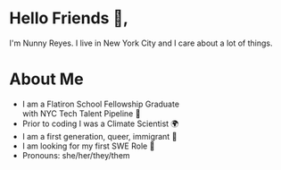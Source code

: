 # Hello Friends 🌊,

I'm Nunny Reyes. I live in New York City and I care about a lot of things.

# About Me
- I am a Flatiron School Fellowship Graduate   
  with NYC Tech Talent Pipeline 🥳
- Prior to coding I was a Climate Scientist 🌍
- I am a first generation, queer, immigrant 🌈
- I am looking for my first SWE Role 👀
- Pronouns: she/her/they/them 

